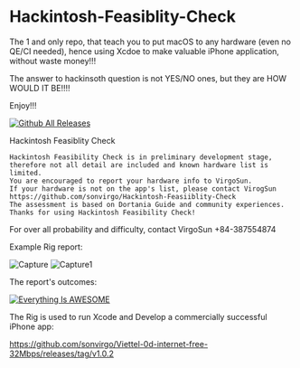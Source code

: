 # Hackintosh-Feasiblity-Check

The 1 and only repo, that teach you to put macOS to any hardware (even no QE/CI needed), hence using Xcdoe to make valuable iPhone application, without waste money!!!

The answer to hackinsoth question is not YES/NO ones, but they are HOW WOULD IT BE!!!!

Enjoy!!!

[![Github All Releases](https://img.shields.io/github/downloads/sonvirgo/App-Hackintosh-Feasiblity-Check/total.svg)]()

Hackintosh Feasiblity Check

```
Hackintosh Feasibility Check is in preliminary development stage,
therefore not all detail are included and known hardware list is limited.
You are encouraged to report your hardware info to VirgoSun.
If your hardware is not on the app's list, please contact VirogSun
https://github.com/sonvirgo/Hackintosh-Feasiiblity-Check
The assessment is based on Dortania Guide and community experiences.
Thanks for using Hackintosh Feasibility Check!
```
For over all probability and difficulty, contact VirgoSun +84-387554874

Example Rig report:

![Capture](https://github.com/sonvirgo/Hackintosh-Feasiiblity-Check/assets/10823037/1e828ac4-b309-4c29-bf23-46c199ee3bda)
![Capture1](https://github.com/sonvirgo/Hackintosh-Feasiiblity-Check/assets/10823037/15a72d1f-2b16-4d78-821e-074aab4caece)

The report's outcomes:

[![Everything Is AWESOME](https://img.youtube.com/vi/LSjL13jmjUA/0.jpg)](https://www.youtube.com/watch?v=LSjL13jmjUA "Everything Is AWESOME")

The Rig is used to run Xcode and Develop a commercially successful iPhone app:

https://github.com/sonvirgo/Viettel-0d-internet-free-32Mbps/releases/tag/v1.0.2



